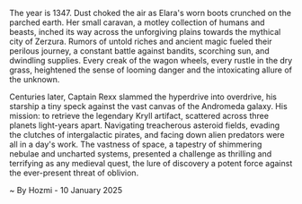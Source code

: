 
The year is 1347.  Dust choked the air as Elara's worn boots crunched on the parched earth.  Her small caravan, a motley collection of humans and beasts, inched its way across the unforgiving plains towards the mythical city of Zerzura.  Rumors of untold riches and ancient magic fueled their perilous journey, a constant battle against bandits, scorching sun, and dwindling supplies. Every creak of the wagon wheels, every rustle in the dry grass, heightened the sense of looming danger and the intoxicating allure of the unknown.

Centuries later, Captain Rexx slammed the hyperdrive into overdrive, his starship a tiny speck against the vast canvas of the Andromeda galaxy.  His mission: to retrieve the legendary Kryll artifact, scattered across three planets light-years apart.  Navigating treacherous asteroid fields, evading the clutches of intergalactic pirates, and facing down alien predators were all in a day's work.  The vastness of space, a tapestry of shimmering nebulae and uncharted systems, presented a challenge as thrilling and terrifying as any medieval quest, the lure of discovery a potent force against the ever-present threat of oblivion.

~ By Hozmi - 10 January 2025

